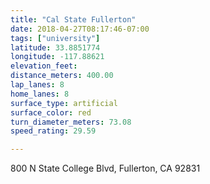 ```yaml
---
title: "Cal State Fullerton"
date: 2018-04-27T08:17:46-07:00
tags: ["university"]
latitude: 33.8851774
longitude: -117.88621
elevation_feet:
distance_meters: 400.00
lap_lanes: 8
home_lanes: 8
surface_type: artificial
surface_color: red
turn_diameter_meters: 73.08
speed_rating: 29.59

---
```

800 N State College Blvd, Fullerton, CA 92831
<!--more-->
